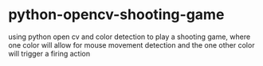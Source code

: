 # python-opencv-shooting-game
using python open cv and color detection to play a shooting game, where one color will allow for mouse movement detection and the one other color will trigger a firing action
